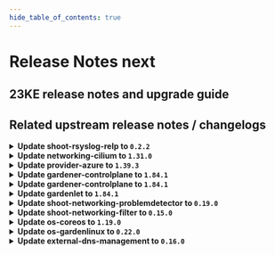 ```yaml
---
hide_table_of_contents: true
---
```


# Release Notes next

## 23KE release notes and upgrade guide

## Related upstream release notes / changelogs


<details>
<summary><b>Update shoot-rsyslog-relp to <code>0.2.2</code></b></summary>

# [gardener/gardener-extension-shoot-rsyslog-relp]

## 🏃 Others

- `[OPERATOR]` The following images are updated:  
  - `eu.gcr.io/gardener-project/3rd/alpine`: 3.15.8 -> 3.18.4  
  - `registry.k8s.io/pause`: 3.7 -> 3.9 by @plkokanov [#36]
- `[OPERATOR]` Vulnerability scans are disabled for the alpine image as the corresponding container is not accessible from outside of the k8s clusters and not interacted with from other containers or other systems. by @plkokanov [#36]

## Docker Images
- gardener-extension-shoot-rsyslog-relp-admission: `eu.gcr.io/gardener-project/gardener/extensions/shoot-rsyslog-relp-admission:v0.2.2`
- gardener-extension-shoot-rsyslog-relp: `eu.gcr.io/gardener-project/gardener/extensions/shoot-rsyslog-relp:v0.2.2`


</details>

<details>
<summary><b>Update networking-cilium to <code>1.31.0</code></b></summary>

# [gardener/gardener-extension-networking-cilium]

## 🐛 Bug Fixes

- `[OPERATOR]` The `actuator.Delete` doesn't wait for ManagedResources to get deleted in case of `ForceDelete`. by @shafeeqes [#227]
- `[OPERATOR]` An issue in the charts missing versions for some resources is now fixed. by @shafeeqes [#225]
- `[OPERATOR]` Fixes an error that occurs when running with iptables-nft. by @axel7born [#229]
## 🏃 Others

- `[OPERATOR]` Reconciliation of hibernated cilium clusters now works again. by @ScheererJ [#226]

## Docker Images
- gardener-extension-admission-cilium: `eu.gcr.io/gardener-project/gardener/extensions/admission-cilium:v1.31.0`
- gardener-extension-networking-cilium: `eu.gcr.io/gardener-project/gardener/extensions/networking-cilium:v1.31.0`


</details>

<details>
<summary><b>Update provider-azure to <code>1.39.3</code></b></summary>

# [gardener/gardener-extension-provider-azure]

## 🐛 Bug Fixes

- `[OPERATOR]` A bug which caused an empty `vmType` under certain conditions has been fixed. Empty `vmType`s prevent load balancers from being deleted on Kubernetes v1.28 shoots. by @oliver-goetz [#755]

## Docker Images
- gardener-extension-admission-azure: `eu.gcr.io/gardener-project/gardener/extensions/admission-azure:v1.39.3`
- gardener-extension-provider-azure: `eu.gcr.io/gardener-project/gardener/extensions/provider-azure:v1.39.3`


</details>

<details>
<summary><b>Update gardener-controlplane to <code>1.84.1</code></b></summary>

# [gardener/gardener]

## 🏃 Others

- `[OPERATOR]` Updated alpine image to version `3.18.4`. by @plkokanov [#8858]

## Docker Images
- admission-controller: `eu.gcr.io/gardener-project/gardener/admission-controller:v1.84.1`
- apiserver: `eu.gcr.io/gardener-project/gardener/apiserver:v1.84.1`
- controller-manager: `eu.gcr.io/gardener-project/gardener/controller-manager:v1.84.1`
- gardenlet: `eu.gcr.io/gardener-project/gardener/gardenlet:v1.84.1`
- node-agent: `eu.gcr.io/gardener-project/gardener/node-agent:v1.84.1`
- operator: `eu.gcr.io/gardener-project/gardener/operator:v1.84.1`
- resource-manager: `eu.gcr.io/gardener-project/gardener/resource-manager:v1.84.1`
- scheduler: `eu.gcr.io/gardener-project/gardener/scheduler:v1.84.1`


</details>

<details>
<summary><b>Update gardener-controlplane to <code>1.84.1</code></b></summary>

# [gardener/gardener]

## 🏃 Others

- `[OPERATOR]` Updated alpine image to version `3.18.4`. by @plkokanov [#8858]

## Docker Images
- admission-controller: `eu.gcr.io/gardener-project/gardener/admission-controller:v1.84.1`
- apiserver: `eu.gcr.io/gardener-project/gardener/apiserver:v1.84.1`
- controller-manager: `eu.gcr.io/gardener-project/gardener/controller-manager:v1.84.1`
- gardenlet: `eu.gcr.io/gardener-project/gardener/gardenlet:v1.84.1`
- node-agent: `eu.gcr.io/gardener-project/gardener/node-agent:v1.84.1`
- operator: `eu.gcr.io/gardener-project/gardener/operator:v1.84.1`
- resource-manager: `eu.gcr.io/gardener-project/gardener/resource-manager:v1.84.1`
- scheduler: `eu.gcr.io/gardener-project/gardener/scheduler:v1.84.1`


</details>

<details>
<summary><b>Update gardenlet to <code>1.84.1</code></b></summary>

# [gardener/gardener]

## 🏃 Others

- `[OPERATOR]` Updated alpine image to version `3.18.4`. by @plkokanov [#8858]

## Docker Images
- admission-controller: `eu.gcr.io/gardener-project/gardener/admission-controller:v1.84.1`
- apiserver: `eu.gcr.io/gardener-project/gardener/apiserver:v1.84.1`
- controller-manager: `eu.gcr.io/gardener-project/gardener/controller-manager:v1.84.1`
- gardenlet: `eu.gcr.io/gardener-project/gardener/gardenlet:v1.84.1`
- node-agent: `eu.gcr.io/gardener-project/gardener/node-agent:v1.84.1`
- operator: `eu.gcr.io/gardener-project/gardener/operator:v1.84.1`
- resource-manager: `eu.gcr.io/gardener-project/gardener/resource-manager:v1.84.1`
- scheduler: `eu.gcr.io/gardener-project/gardener/scheduler:v1.84.1`


</details>

<details>
<summary><b>Update shoot-networking-problemdetector to <code>0.19.0</code></b></summary>

# [gardener/gardener-extension-shoot-networking-problemdetector]

## 🏃 Others

- `[OPERATOR]` Bump github.com/gardener/gardener from 1.82.0 to 1.82.1. by @dependabot[bot] [#100]
- `[OPERATOR]` Bump github.com/gardener/gardener from 1.81.1 to 1.82.0. by @dependabot[bot] [#99]
- `[OPERATOR]` Bumps golang from 1.21.3 to 1.21.4. by @dependabot[bot] [#103]
- `[OPERATOR]` Bump github.com/gardener/gardener from 1.83.0 to 1.84.0. by @dependabot[bot] [#105]
- `[OPERATOR]` Bump github.com/gardener/gardener from 1.82.1 to 1.83.0. by @dependabot[bot] [#102]
- `[OPERATOR]` Bumps [github.com/gardener/gardener](https://github.com/gardener/gardener) from 1.80.1 to 1.81.1. by @dependabot[bot] [#97]

## Docker Images
- gardener-extension-shoot-networking-problemdetector: `eu.gcr.io/gardener-project/gardener/extensions/shoot-networking-problemdetector:v0.19.0`


</details>

<details>
<summary><b>Update shoot-networking-filter to <code>0.15.0</code></b></summary>

# [gardener/gardener-extension-shoot-networking-filter]

## ⚠️ Breaking Changes

- `[OPERATOR]` `extension-shoot-networking-filter` no longer supports Shoots with Кubernetes version < 1.22. by @shafeeqes [#71]
- `[OPERATOR]` The `security.gardener.cloud/pod-security-enforce` annotation in the ControllerRegistration is set to `baseline`. With this, the pods running in the extension namespace should comply with `baseline` pod-security standard. by @shafeeqes [#73]
## 🏃 Others

- `[OPERATOR]` Bump github.com/gardener/gardener from 1.83.0 to 1.84.0. by @dependabot[bot] [#99]
- `[OPERATOR]` Bumps golang from 1.21.1 to 1.21.2. by @dependabot[bot] [#88]
- `[OPERATOR]` Bumps [github.com/gardener/gardener](https://github.com/gardener/gardener) from 1.80.1 to 1.81.1. by @dependabot[bot] [#91]
- `[OPERATOR]` Bump github.com/gardener/gardener from 1.82.0 to 1.82.1. by @dependabot[bot] [#94]
- `[OPERATOR]` Bump github.com/gardener/gardener from 1.81.1 to 1.82.0. by @dependabot[bot] [#93]
- `[OPERATOR]` Bump github.com/gardener/gardener from 1.82.1 to 1.83.0. by @dependabot[bot] [#96]
- `[OPERATOR]` The following dependency is updated:  
  - github.com/gardener/gardener: v1.77.0-> v1.80.1  
  - k8s.io/* : v0.26.3 -> v0.28.2  
  - sigs.k8s.io/controller-runtime: v0.14.6-> v0.16.2 by @acumino [#86]
- `[OPERATOR]` Bumps [github.com/gardener/gardener](https://github.com/gardener/gardener) from 1.76.0 to 1.77.0. by @dependabot[bot] [#81]
- `[OPERATOR]` Bumps golang from 1.21.2 to 1.21.3. by @dependabot[bot] [#90]
- `[OPERATOR]` Bumps golang from 1.21.3 to 1.21.4. by @dependabot[bot] [#97]

## Docker Images
- gardener-extension-shoot-networking-filter: `eu.gcr.io/gardener-project/gardener/extensions/shoot-networking-filter:v0.15.0`


</details>

<details>
<summary><b>Update os-coreos to <code>1.19.0</code></b></summary>

# [gardener/gardener-extension-os-coreos]

## 📰 Noteworthy

- `[OPERATOR]` This extension is now prepared to run with an enabled `UseGardenerNodeAgent` feature gate. by @rfranzke [#80]
## ✨ New Features

- `[USER]` `os-coreos` extension now supports [Shoot Force Deletion](https://github.com/gardener/gardener/blob/master/docs/usage/shoot_operations.md#force-deletion).  by @ary1992 [#79]
## 🏃 Others

- `[OPERATOR]` The following dependency is updated:  
  - github.com/gardener/gardener: v1.77.1-> v1.80.0  
  - k8s.io/* : v0.26.3 -> v0.28.2  
  - sigs.k8s.io/controller-runtime: v0.14.6-> v0.16.2 by @acumino [#76]
- `[OPERATOR]` The following dependency is updated:  
  - github.com/gardener/gardener: v1.80.1-> v1.81.0 by @ary1992 [#79]

## Docker Images
- gardener-extension-os-coreos: `eu.gcr.io/gardener-project/gardener/extensions/os-coreos:v1.19.0`


</details>

<details>
<summary><b>Update os-gardenlinux to <code>0.22.0</code></b></summary>

# [gardener/gardener-extension-os-gardenlinux]

## 📰 Noteworthy

- `[OPERATOR]` This extension is now prepared to run with an enabled `UseGardenerNodeAgent` feature gate. by @rfranzke [#130]
## ✨ New Features

- `[USER]` `os-gardenlinux` extension now supports [Shoot Force Deletion](https://github.com/gardener/gardener/blob/master/docs/usage/shoot_operations.md#force-deletion).  by @acumino [#131]
## 🏃 Others

- `[OPERATOR]` The following dependency is updated:  
  - github.com/gardener/gardener: v1.77.1-> v1.80.0  
  - k8s.io/* : v0.26.3 -> v0.28.2  
  - sigs.k8s.io/controller-runtime: v0.14.6-> v0.16.2 by @acumino [#127]

## Docker Images
- gardener-extension-os-gardenlinux: `eu.gcr.io/gardener-project/gardener/extensions/os-gardenlinux:v0.22.0`


</details>

<details>
<summary><b>Update external-dns-management to <code>0.16.0</code></b></summary>

# [gardener/external-dns-management]

## ⚠️ Breaking Changes

- `[USER]` `NS` records are not retrieved anymore for all accessible hosted zones to avoid reading all DNS record sets of all hosted zones periodically independently if they are used. Only hosted zones with active `DNSProviders` are synched, but without caring about consequences of `NS` records for subdomains. If there are many large hosted zones accessible for given credentials and there are only  `DNSProviders` using a few of these zones (either by domain or zone include), the period synchronisation of the zone state for all other hosted zones is avoided. This can result in a significant reduction of requests to the provider backend. As a downside of this change, applying a `DNSEntry` for a forwarded subdomain now results in a DNS record set in the parent hosted zone, if the real hosted zone is unknown to the controller. Formerly, applying such a `DNSEnty` resulted in an error state.   
  No action is necessary from the users, this is only a "heads up" for the changed behaviour if `NS` records are used for subdomains. by @MartinWeindel [#336]
## 🏃 Others

- `[OPERATOR]` Bumps golang from 1.21.3 to 1.21.4. by @dependabot[bot] [#333]
- `[USER]` Validate provider domain includes and excludes for forbidden wildcard domains. by @MartinWeindel [#335]

## Docker Images
- dns-controller-manager: `eu.gcr.io/gardener-project/dns-controller-manager:v0.16.0`


</details>
